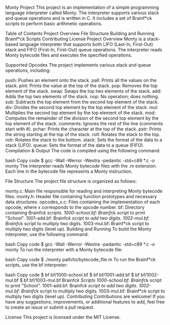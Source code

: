 Monty Project
This project is an implementation of a simple programming language interpreter called Monty. The interpreter supports various stack and queue operations and is written in C. It includes a set of Brainf*ck scripts to perform basic arithmetic operations.

Table of Contents
Project Overview
File Structure
Building and Running
Brainf*ck Scripts
Contributing
License
Project Overview
Monty is a stack-based language interpreter that supports both LIFO (Last-In, First-Out) stack and FIFO (First-In, First-Out) queue operations. The interpreter reads Monty bytecode files and executes the specified operations.

Supported Opcodes
The project implements various stack and queue operations, including:

push: Pushes an element onto the stack.
pall: Prints all the values on the stack.
pint: Prints the value at the top of the stack.
pop: Removes the top element of the stack.
swap: Swaps the top two elements of the stack.
add: Adds the top two elements of the stack.
nop: No operation; does nothing.
sub: Subtracts the top element from the second top element of the stack.
div: Divides the second top element by the top element of the stack.
mul: Multiplies the second top element by the top element of the stack.
mod: Computes the remainder of the division of the second top element by the top element of the stack.
comments: Ignores the rest of the line (comments start with #).
pchar: Prints the character at the top of the stack.
pstr: Prints the string starting at the top of the stack.
rotl: Rotates the stack to the top.
rotr: Rotates the stack to the bottom.
stack: Sets the format of the data to a stack (LIFO).
queue: Sets the format of the data to a queue (FIFO).
Compilation & Output
The code is compiled using the following command:

bash
Copy code
$ gcc -Wall -Werror -Wextra -pedantic -std=c89 *.c -o monty
The interpreter reads Monty bytecode files with the .m extension. Each line in the bytecode file represents a Monty instruction.

File Structure
The project file structure is organized as follows:

monty.c: Main file responsible for reading and interpreting Monty bytecode files.
monty.h: Header file containing function prototypes and necessary data structures.
opcodes_x.c: Files containing the implementation of each opcode, where x corresponds to the opcode number.
bf: Directory containing Brainf*ck scripts.
1000-school.bf: Brainf*ck script to print "School".
1001-add.bf: Brainf*ck script to add two digits.
1002-mul.bf: Brainf*ck script to multiply two digits.
1003-mul.bf: Brainf*ck script to multiply two digits (level up).
Building and Running
To build the Monty interpreter, use the following command:

bash
Copy code
$ gcc -Wall -Werror -Wextra -pedantic -std=c89 *.c -o monty
To run the interpreter with a Monty bytecode file:

bash
Copy code
$ ./monty path/to/bytecode_file.m
To run the Brainf*ck scripts, use the bf interpreter:

bash
Copy code
$ bf bf/1000-school.bf
$ bf bf/1001-add.bf
$ bf bf/1002-mul.bf
$ bf bf/1003-mul.bf
Brainf*ck Scripts
1000-school.bf: Brainf*ck script to print "School".
1001-add.bf: Brainf*ck script to add two digits.
1002-mul.bf: Brainf*ck script to multiply two digits.
1003-mul.bf: Brainf*ck script to multiply two digits (level up).
Contributing
Contributions are welcome! If you have any suggestions, improvements, or additional features to add, feel free to create an issue or submit a pull request.

License
This project is licensed under the MIT License.
